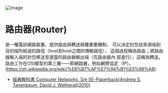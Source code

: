 ![image](https://user-images.githubusercontent.com/91179289/138015084-101929eb-40ff-4ee2-a5e7-92b613cd7892.png)
# 路由器(Router)
是一種電訊網路裝置，提供路由與轉送兩種重要機制，
可以決定封包從來源端到目的端所經過的路徑（host到host之間的傳輸路徑），
這個過程稱為路由；將路由器輸入端的封包移送至適當的路由器輸出端（在路由器內
部進行），這稱為轉送。路由工作在OSI模型的第三層——即網路層，例如網際協定（IP）。
(https://zh.wikipedia.org/wiki/%E8%B7%AF%E7%94%B1%E5%99%A8)

- [經典教科書 Computer Networks, 5/e (IE-Paperback)Andrew S. Tanenbaum, David J. Wetherall(2010) ](https://www.tenlong.com.tw/products/9780132553179)
